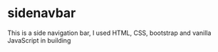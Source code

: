 # sidenavbar
This is a side navigation bar,
I used HTML, CSS, bootstrap and vanilla JavaScript in building 
